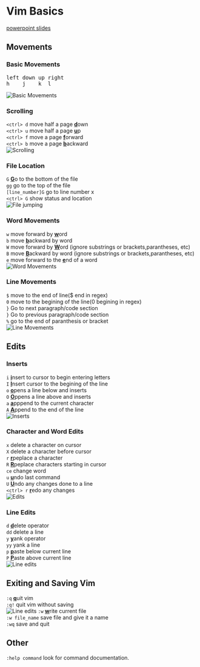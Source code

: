 # Vim Basics
[powerpoint slides](https://sdsuedu-my.sharepoint.com/:p:/g/personal/anavaestrada0616_sdsu_edu/EQs_M5IqhHlLoS5FR-r-J7UBPXdZtv-DszFCcTTqPGYoKw?e=pu93rx)
## Movements
### Basic Movements
<pre>
left down up right
h    j    k  l
</pre>
![Basic Movements](https://github.com/Amiel-cyber/dotfiles/blob/main/vim_gifs/basic_movements.gif)
### Scrolling
`<ctrl> d` move half a page <ins>**d**</ins>own\
`<ctrl> u` move half a page <ins>**u**</ins>p\
`<ctrl> f` move a page <ins>**f**</ins>orward\
`<ctrl> b` move a page <ins>**b**</ins>ackward\
![Scrolling](https://github.com/Amiel-cyber/dotfiles/blob/main/vim_gifs/scrolling.gif)
### File Location
`G` <ins>**G**</ins>o to the bottom of the file\
`gg` go to the top of the file\
`[line_number]G` go to line number x\
`<ctrl> G` show status and location\
![File jumping](https://github.com/Amiel-cyber/dotfiles/blob/main/vim_gifs/file_location.gif)
### Word Movements
`w` move forward by <ins>**w**</ins>ord\
`b` move <ins>**b**</ins>ackward by word\
`W` move forward by <ins>**W**</ins>ord (ignore substrings or brackets,parantheses, etc)\
`B` move <ins>**B**</ins>ackward by word (ignore substrings or brackets,parantheses, etc)\
`e` move forward to the <ins>**e**</ins>nd of a word\
![Word Movements](https://github.com/Amiel-cyber/dotfiles/blob/main/word_movements.gif)
### Line Movements
`$` move to the end of line($ end in regex)\
`0` move to the begining of the line(0 begining in regex)\
`}` Go to next paragraph/code section\
`}` Go to previous paragraph/code section \
`%` go to the end of paranthesis or bracket\
![Line Movements](https://github.com/Amiel-cyber/dotfiles/blob/main/vim_gifs/line_movements.gif)
## Edits
### Inserts
`i` <ins>**i**</ins>nsert to cursor to begin entering letters\
`I` <ins>**I**</ins>nsert cursor to the begining of the line\
`o` <ins>**o**</ins>pens a line below and inserts\
`O` <ins>**O**</ins>ppens a line above and inserts\
`a` <ins>**a**</ins>pppend to the current character\
`A` <ins>**A**</ins>ppend to the end of the line\
![Inserts](https://github.com/Amiel-cyber/dotfiles/blob/main/vim_gifs/inserts.gif)
### Character and Word Edits
`x` delete a character on cursor\
`X` delete a character before cursor\
`r` <ins>**r**</ins>peplace a character\
`R` <ins>**R**</ins>peplace characters starting in cursor\
`ce` change word\
`u` <ins>**u**</ins>ndo last command\
`U` <ins>**U**</ins>ndo any changes done to a line\
`<ctrl> r` <ins>**r**</ins>edo any changes\
![Edits](https://github.com/Amiel-cyber/dotfiles/blob/main/vim_gifs/edits.gif)
### Line Edits
`d` <ins>**d**</ins>elete operator\
`dd` delete a line\
`y` <ins>**y**</ins>ank operator\
`yy` yank a line\
`p` <ins>**p**</ins>aste below current line\
`P` <ins>**P**</ins>aste above current line\
![Line edits](https://github.com/Amiel-cyber/dotfiles/blob/main/vim_gifs/line_edits.gif)
## Exiting and Saving Vim
`:q` <ins>**q**</ins>uit vim\
`:q!` quit vim without saving \
![Line edits](https://github.com/Amiel-cyber/dotfiles/blob/main/vim_gifs/quit_vim.png)
`:w` <ins>**w**</ins>rite current file\
`:w file_name` save file and give it a name\
`:wq` save and quit

## Other
`:help command` look for command documentation.
